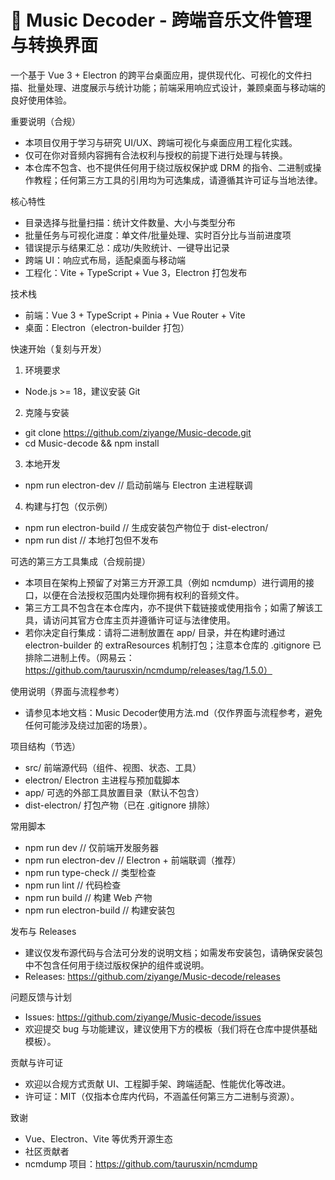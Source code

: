 # 🎵 Music Decoder - 跨端音乐文件管理与转换界面

一个基于 Vue 3 + Electron 的跨平台桌面应用，提供现代化、可视化的文件扫描、批量处理、进度展示与统计功能；前端采用响应式设计，兼顾桌面与移动端的良好使用体验。

重要说明（合规）
- 本项目仅用于学习与研究 UI/UX、跨端可视化与桌面应用工程化实践。
- 仅可在你对音频内容拥有合法权利与授权的前提下进行处理与转换。
- 本仓库不包含、也不提供任何用于绕过版权保护或 DRM 的指令、二进制或操作教程；任何第三方工具的引用均为可选集成，请遵循其许可证与当地法律。

核心特性
- 目录选择与批量扫描：统计文件数量、大小与类型分布
- 批量任务与可视化进度：单文件/批量处理、实时百分比与当前进度项
- 错误提示与结果汇总：成功/失败统计、一键导出记录
- 跨端 UI：响应式布局，适配桌面与移动端
- 工程化：Vite + TypeScript + Vue 3，Electron 打包发布

技术栈
- 前端：Vue 3 + TypeScript + Pinia + Vue Router + Vite
- 桌面：Electron（electron-builder 打包）

快速开始（复刻与开发）
1) 环境要求
- Node.js >= 18，建议安装 Git

2) 克隆与安装
- git clone https://github.com/ziyange/Music-decode.git
- cd Music-decode && npm install

3) 本地开发
- npm run electron-dev  // 启动前端与 Electron 主进程联调

4) 构建与打包（仅示例）
- npm run electron-build  // 生成安装包产物位于 dist-electron/
- npm run dist            // 本地打包但不发布

可选的第三方工具集成（合规前提）
- 本项目在架构上预留了对第三方开源工具（例如 ncmdump）进行调用的接口，以便在合法授权范围内处理你拥有权利的音频文件。
- 第三方工具不包含在本仓库内，亦不提供下载链接或使用指令；如需了解该工具，请访问其官方仓库主页并遵循许可证与法律使用。
- 若你决定自行集成：请将二进制放置在 app/ 目录，并在构建时通过 electron-builder 的 extraResources 机制打包；注意本仓库的 .gitignore 已排除二进制上传。（网易云：https://github.com/taurusxin/ncmdump/releases/tag/1.5.0）

使用说明（界面与流程参考）
- 请参见本地文档：Music Decoder使用方法.md（仅作界面与流程参考，避免任何可能涉及绕过加密的场景）。

项目结构（节选）
- src/            前端源代码（组件、视图、状态、工具）
- electron/       Electron 主进程与预加载脚本
- app/            可选的外部工具放置目录（默认不包含）
- dist-electron/  打包产物（已在 .gitignore 排除）

常用脚本
- npm run dev              // 仅前端开发服务器
- npm run electron-dev     // Electron + 前端联调（推荐）
- npm run type-check       // 类型检查
- npm run lint             // 代码检查
- npm run build            // 构建 Web 产物
- npm run electron-build   // 构建安装包

发布与 Releases
- 建议仅发布源代码与合法可分发的说明文档；如需发布安装包，请确保安装包中不包含任何用于绕过版权保护的组件或说明。
- Releases: https://github.com/ziyange/Music-decode/releases

问题反馈与计划
- Issues: https://github.com/ziyange/Music-decode/issues
- 欢迎提交 bug 与功能建议，建议使用下方的模板（我们将在仓库中提供基础模板）。

贡献与许可证
- 欢迎以合规方式贡献 UI、工程脚手架、跨端适配、性能优化等改进。
- 许可证：MIT（仅指本仓库内代码，不涵盖任何第三方二进制与资源）。

致谢
- Vue、Electron、Vite 等优秀开源生态
- 社区贡献者
- ncmdump 项目：https://github.com/taurusxin/ncmdump